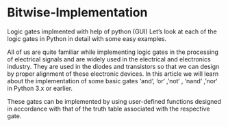 # Bitwise-Implementation
Logic gates implmented with help of python (GUI) 
Let’s look at each of the logic gates in Python in detail with some easy examples.

All of us are quite familiar while implementing logic gates in the processing of electrical signals and are widely used in the electrical and electronics industry. They are used in the diodes and transistors so that we can design by proper alignment of these electronic devices. In this article we will learn about the implementation of some basic gates ‘and‘, ‘or‘ ,’not‘ , ‘nand‘ ,’nor‘ in Python 3.x or earlier.

These gates can be implemented by using user-defined functions designed in accordance with that of the truth table associated with the respective gate.
